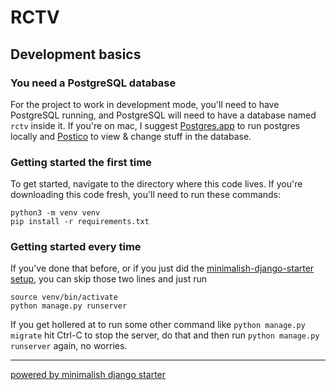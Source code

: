 # RCTV

## Development basics

### You need a PostgreSQL database

For the project to work in development mode, you'll need to have PostgreSQL running, and PostgreSQL will need to have a database named `rctv` inside it. If you're on mac, I suggest [Postgres.app](https://postgresapp.com/) to run postgres locally and [Postico](https://eggerapps.at/postico2/) to view & change stuff in the database.

### Getting started the first time

To get started, navigate to the directory where this code lives. If you're downloading this code fresh, you'll need to run these commands:

```
python3 -m venv venv
pip install -r requirements.txt
```

### Getting started every time

If you've done that before, or if you just did the [minimalish-django-starter setup](https://github.com/gregsadetsky/minimalish-django-starter), you can skip those two lines and just run

```
source venv/bin/activate
python manage.py runserver
```

If you get hollered at to run some other command like `python manage.py migrate` hit Ctrl-C to stop the server, do that and then run `python manage.py runserver` again, no worries.

-----

[powered by minimalish django starter](https://github.com/gregsadetsky/minimalish-django-starter) 

